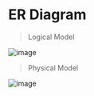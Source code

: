 # ER Diagram
> Logical Model

![image](https://user-images.githubusercontent.com/36303777/72317399-7ca34000-36dc-11ea-8933-92f79af96a0a.png)

> Physical Model

![image](https://user-images.githubusercontent.com/36303777/72317369-64cbbc00-36dc-11ea-8079-636fa0b79e97.png)
